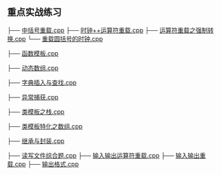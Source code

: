 ## 重点实战练习

├── [中括号重载.cpp](2.bracket_overload.cpp)
├── [时钟++运算符重载.cpp](时钟++运算符重载.cpp)
├── [运算符重载之强制转换.cpp](运算符重载之强制转换.cpp)
└── [重载圆括号的时钟.cpp](重载圆括号的时钟.cpp)

├── [函数模板.cpp](3.function_template.cpp)

├── [动态数组.cpp](4.dynamic_array.cpp)

├── [字典插入与查找.cpp](5.Dictionary_insertion_and_lookup.cpp)

├── [异常捕获.cpp](Exception_catch.cpp)

├── [类模板之栈.cpp](类模板之栈.cpp)

├── [类模板特化之数组.cpp](类模板特化之数组.cpp)

├── [继承与封装.cpp](继承与封装.cpp)

├── [读写文件综合题.cpp](读写文件综合题.cpp)
├── [输入输出运算符重载.cpp](输入输出运算符重载.cpp)
├── [输入输出重载.cpp](输入输出重载.cpp)
├── [输出格式.cpp](输出格式.cpp)

